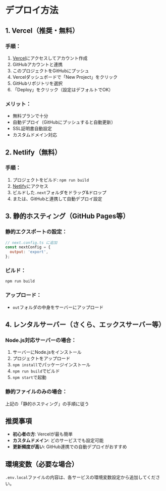 # デプロイ方法

## 1. Vercel（推奨・無料）

### 手順：
1. [Vercel](https://vercel.com)にアクセスしてアカウント作成
2. GitHubアカウントと連携
3. このプロジェクトをGitHubにプッシュ
4. Vercelダッシュボードで「New Project」をクリック
5. GitHubリポジトリを選択
6. 「Deploy」をクリック（設定はデフォルトでOK）

### メリット：
- 無料プランで十分
- 自動デプロイ（GitHubにプッシュすると自動更新）
- SSL証明書自動設定
- カスタムドメイン対応

## 2. Netlify（無料）

### 手順：
1. プロジェクトをビルド: `npm run build`
2. [Netlify](https://www.netlify.com)にアクセス
3. ビルドした`.next`フォルダをドラッグ&ドロップ
4. または、GitHubと連携して自動デプロイ設定

## 3. 静的ホスティング（GitHub Pages等）

### 静的エクスポートの設定：
```javascript
// next.config.ts に追加
const nextConfig = {
  output: 'export',
};
```

### ビルド：
```bash
npm run build
```

### アップロード：
- `out`フォルダの中身をサーバーにアップロード

## 4. レンタルサーバー（さくら、エックスサーバー等）

### Node.js対応サーバーの場合：
1. サーバーにNode.jsをインストール
2. プロジェクトをアップロード
3. `npm install`でパッケージインストール
4. `npm run build`でビルド
5. `npm start`で起動

### 静的ファイルのみの場合：
上記の「静的ホスティング」の手順に従う

## 推奨事項

- **初心者の方**: Vercelが最も簡単
- **カスタムドメイン**: どのサービスでも設定可能
- **更新頻度が高い**: GitHub連携での自動デプロイがおすすめ

## 環境変数（必要な場合）

`.env.local`ファイルの内容は、各サービスの環境変数設定から追加してください。